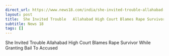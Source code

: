 ```yaml
---
direct_url: https://www.news18.com/india/she-invited-trouble-allahabad-high-court-blames-rape-survivor-while-granting-bail-to-accused-ws-l-9293769.html
layout: post
title:  She Invited Trouble   Allahabad High Court Blames Rape Survivor While Granting Bail To Accused
subtitle: News 18
tags: []
---
```


 She Invited Trouble   Allahabad High Court Blames Rape Survivor While Granting Bail To Accused
